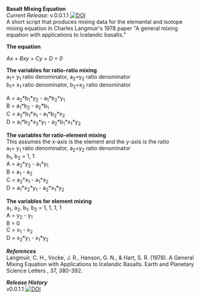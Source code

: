**Basalt Mixing Equation**<br>
*Current Release*: v.0.0.1.1 
[![DOI](https://zenodo.org/badge/141566218.svg)](https://zenodo.org/badge/latestdoi/141566218)<br>
A short script that produces mixing data for the elemental and isotope mixing equation in Charles Langmuir's 1978 paper 
"A general mixing equation with applications to Icelandic basalts."

**The equation**<br>

*Ax + Bxy + Cy + D = 0*<br>

**The variables for ratio-ratio mixing**<br>
a<sub>1</sub>= y<sub>1</sub> ratio denominator, a<sub>2</sub>=y<sub>2</sub> ratio denominator<br>
b<sub>1</sub>= x<sub>1</sub> ratio denominator, b<sub>2</sub>=x<sub>2</sub> ratio denominator<br>

A  = a<sub>2</sub>*b<sub>1</sub>*y<sub>2</sub> - a<sub>1</sub>*b<sub>2</sub>*y<sub>1</sub><br>
B = a<sub>1</sub>*b<sub>2</sub> - a<sub>2</sub>*b<sub>1</sub><br>
C = a<sub>2</sub>*b<sub>1</sub>*x<sub>1</sub> - a<sub>1</sub>*b<sub>2</sub>*x<sub>2</sub><br>
D = a<sub>1</sub>*b<sub>2</sub>*x<sub>2</sub>*y<sub>1</sub> - a<sub>2</sub>*b<sub>1</sub>*x<sub>1</sub>*y<sub>2</sub><br>

**The variables for ratio-element mixing**<br>
This assumes the x-axis is the element and the y-axis is the ratio<br>
a<sub>1</sub>= y<sub>1</sub> ratio denominator, a<sub>2</sub>=y<sub>2</sub> ratio denominator<br>
b<sub>1</sub>, b<sub>2</sub> = 1, 1<br>
A  = a<sub>2</sub>*y<sub>2</sub> - a<sub>1</sub>*y<sub>1</sub><br>
B = a<sub>1</sub> - a<sub>2</sub><br>
C = a<sub>2</sub>*x<sub>1</sub> - a<sub>1</sub>*x<sub>2</sub><br>
D = a<sub>1</sub>*x<sub>2</sub>*y<sub>1</sub> - a<sub>2</sub>*x<sub>1</sub>*y<sub>2</sub><br>

**The variables for element mixing**<br>
a<sub>1</sub>, a<sub>2</sub>, b<sub>1</sub>. b<sub>2</sub> = 1, 1, 1, 1 <br>
A  = y<sub>2</sub> - y<sub>1</sub><br>
B = 0<br>
C = x<sub>1</sub> - x<sub>2</sub><br>
D = x<sub>2</sub>*y<sub>1</sub> - x<sub>1</sub>*y<sub>2</sub><br>

***References***<br>
Langmuir, C. H., Vocke, J. R., Hanson, G. N., & Hart, S. R. (1978). A General Mixing Equation with Applications to Icelandic Basalts. Earth and Planetary Science Letters , 37, 380-392.

***Release History***<br>
v0.0.1.1 [![DOI](https://zenodo.org/badge/141566218.svg)](https://zenodo.org/badge/latestdoi/141566218)<br>
